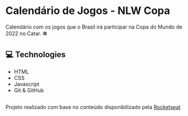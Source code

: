 # Calendário de Jogos - NLW Copa
Calendário com os jogos que o Brasil irá participar na Copa do Mundo de 2022 no Catar. :soccer:

## 💻 Technologies

- HTML
- CSS
- Javascript
- Git & GitHub

## 

Projeto realizado com base no conteúdo disponibilizado pela 
<a href="https://www.rocketseat.com.br/" target="_blank">Rocketseat</a>
